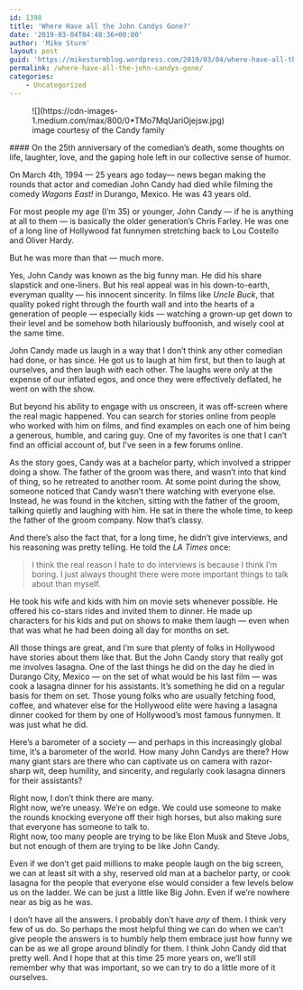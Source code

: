 ```yaml
---
id: 1398
title: 'Where Have all the John Candys Gone?'
date: '2019-03-04T04:48:36+00:00'
author: 'Mike Sturm'
layout: post
guid: 'https://mikesturmblog.wordpress.com/2019/03/04/where-have-all-the-john-candys-gone/'
permalink: /where-have-all-the-john-candys-gone/
categories:
    - Uncategorized
---
```


<figure class="wp-caption">![](https://cdn-images-1.medium.com/max/800/0*TMo7MqUariOjejsw.jpg)<figcaption class="wp-caption-text">image courtesy of the Candy family</figcaption></figure>#### On the 25th anniversary of the comedian’s death, some thoughts on life, laughter, love, and the gaping hole left in our collective sense of humor.

On March 4th, 1994 — 25 years ago today— news began making the rounds that actor and comedian John Candy had died while filming the comedy *Wagons East!* in Durango, Mexico. He was 43 years old.

For most people my age (I’m 35) or younger, John Candy — if he is anything at all to them — is basically the older generation’s Chris Farley. He was one of a long line of Hollywood fat funnymen stretching back to Lou Costello and Oliver Hardy.

But he was more than that — much more.

Yes, John Candy was known as the big funny man. He did his share slapstick and one-liners. But his real appeal was in his down-to-earth, everyman quality — his innocent sincerity. In films like *Uncle Buck*, that quality poked right through the fourth wall and into the hearts of a generation of people — especially kids — watching a grown-up get down to their level and be somehow both hilariously buffoonish, and wisely cool at the same time.

John Candy made us laugh in a way that I don’t think any other comedian had done, or has since. He got us to laugh at him first, but then to laugh at ourselves, and then laugh *with* each other. The laughs were only at the expense of our inflated egos, and once they were effectively deflated, he went on with the show.

But beyond his ability to engage with us onscreen, it was off-screen where the real magic happened. You can search for stories online from people who worked with him on films, and find examples on each one of him being a generous, humble, and caring guy. One of my favorites is one that I can’t find an official account of, but I’ve seen in a few forums online.

As the story goes, Candy was at a bachelor party, which involved a stripper doing a show. The father of the groom was there, and wasn’t into that kind of thing, so he retreated to another room. At some point during the show, someone noticed that Candy wasn’t there watching with everyone else. Instead, he was found in the kitchen, sitting with the father of the groom, talking quietly and laughing with him. He sat in there the whole time, to keep the father of the groom company. Now that’s classy.

And there’s also the fact that, for a long time, he didn’t give interviews, and his reasoning was pretty telling. He told the *LA Times* once:

> I think the real reason I hate to do interviews is because I think I’m boring. I just always thought there were more important things to talk about than myself.

He took his wife and kids with him on movie sets whenever possible. He offered his co-stars rides and invited them to dinner. He made up characters for his kids and put on shows to make them laugh — even when that was what he had been doing all day for months on set.

All those things are great, and I’m sure that plenty of folks in Hollywood have stories about them like that. But the John Candy story that really got me involves lasagna. One of the last things he did on the day he died in Durango City, Mexico — on the set of what would be his last film — was cook a lasagna dinner for his assistants. It’s something he did on a regular basis for them on set. Those young folks who are usually fetching food, coffee, and whatever else for the Hollywood elite were having a lasagna dinner cooked for them by one of Hollywood’s most famous funnymen. It was just what he did.

Here’s a barometer of a society — and perhaps in this increasingly global time, it’s a barometer of the world. How many John Candys are there? How many giant stars are there who can captivate us on camera with razor-sharp wit, deep humility, and sincerity, and regularly cook lasagna dinners for their assistants?

Right now, I don’t think there are many.   
Right now, we’re uneasy. We’re on edge. We could use someone to make the rounds knocking everyone off their high horses, but also making sure that everyone has someone to talk to.  
Right now, too many people are trying to be like Elon Musk and Steve Jobs, but not enough of them are trying to be like John Candy.

Even if we don’t get paid millions to make people laugh on the big screen, we can at least sit with a shy, reserved old man at a bachelor party, or cook lasagna for the people that everyone else would consider a few levels below us on the ladder. We can be just a little like Big John. Even if we’re nowhere near as big as he was.

I don’t have all the answers. I probably don’t have *any* of them. I think very few of us do. So perhaps the most helpful thing we can do when we can’t give people the answers is to humbly help them embrace just how funny we can be as we all grope around blindly for them. I think John Candy did that pretty well. And I hope that at this time 25 more years on, we’ll still remember why that was important, so we can try to do a little more of it ourselves.